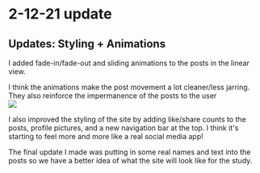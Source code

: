 # 2-12-21 update

## Updates: Styling + Animations 
I added fade-in/fade-out and sliding animations to the posts in the linear view.

I think the animations make the post movement a lot cleaner/less jarring. They also reinforce the impermanence of the posts to the user  
<img src="../olympus_static/animation.gif">

I also improved the styling of the site by adding like/share counts to the posts, profile pictures, and a new navigation bar at the top. I think it's starting to feel more and more like a real social media app!

The final update I made was putting in some real names and text into the posts so we have a better idea of what the site will look like for the study.
